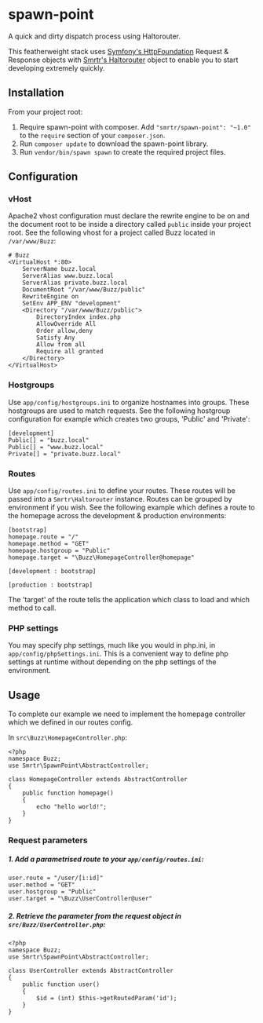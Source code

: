 spawn-point
===========

A quick and dirty dispatch process using Haltorouter.

This featherweight stack uses [Symfony's HttpFoundation][1] Request & Response objects with [Smrtr's Haltorouter][2]
object to enable you to start developing extremely quickly.

## Installation
From your project root:

 1. Require spawn-point with composer. Add `"smrtr/spawn-point": "~1.0"` to the `require` section of your `composer.json`.
 2. Run `composer update` to download the spawn-point library.
 3. Run `vendor/bin/spawn spawn` to create the required project files.

## Configuration

### vHost
Apache2 vhost configuration must declare the rewrite engine to be on and the document root to be inside a directory
called `public` inside your project root. See the following vhost for a project called Buzz located in `/var/www/Buzz`:

    # Buzz
    <VirtualHost *:80>
        ServerName buzz.local
        ServerAlias www.buzz.local
        ServerAlias private.buzz.local
        DocumentRoot "/var/www/Buzz/public"
        RewriteEngine on
        SetEnv APP_ENV "development"
        <Directory "/var/www/Buzz/public">
            DirectoryIndex index.php
            AllowOverride All
            Order allow,deny
            Satisfy Any
            Allow from all
            Require all granted
        </Directory>
    </VirtualHost>

### Hostgroups
Use `app/config/hostgroups.ini` to organize hostnames into groups. These hostgroups are used to match requests.
See the following hostgroup configuration for example which creates two groups, 'Public' and 'Private':

    [development]
    Public[] = "buzz.local"
    Public[] = "www.buzz.local"
    Private[] = "private.buzz.local"

### Routes
Use `app/config/routes.ini` to define your routes. These routes will be passed into a `Smrtr\Haltorouter` instance.
Routes can be grouped by environment if you wish.
See the following example which defines a route to the homepage across the development & production environments:

    [bootstrap]
    homepage.route = "/"
    homepage.method = "GET"
    homepage.hostgroup = "Public"
    homepage.target = "\Buzz\HomepageController@homepage"

    [development : bootstrap]

    [production : bootstrap]

The 'target' of the route tells the application which class to load and which method to call.

### PHP settings
You may specify php settings, much like you would in php.ini, in `app/config/phpSettings.ini`. This is a convenient way
to define php settings at runtime without depending on the php settings of the environment.

## Usage
To complete our example we need to implement the homepage controller which we defined in our routes config.

In `src\Buzz\HomepageController.php`:

    <?php
    namespace Buzz;
    use Smrtr\SpawnPoint\AbstractController;

    class HomepageController extends AbstractController
    {
        public function homepage()
        {
            echo "hello world!";
        }
    }

### Request parameters

##### 1. Add a parametrised route to your `app/config/routes.ini`:

    user.route = "/user/[i:id]"
    user.method = "GET"
    user.hostgroup = "Public"
    user.target = "\Buzz\UserController@user"

##### 2. Retrieve the parameter from the request object in `src/Buzz/UserController.php`:

    <?php
    namespace Buzz;
    use Smrtr\SpawnPoint\AbstractController;

    class UserController extends AbstractController
    {
        public function user()
        {
            $id = (int) $this->getRoutedParam('id');
        }
    }

  [1]: http://symfony.com/doc/current/components/http_foundation/introduction.html
  [2]: http://resources.smrtr.co.uk/haltorouter
